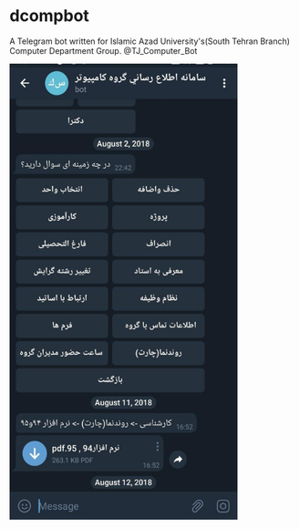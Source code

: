 # dcompbot
A Telegram bot written for Islamic Azad University's(South Tehran Branch) Computer Department Group. @TJ_Computer_Bot

<img src="/image.jpg" width="400" height="800">
